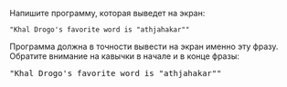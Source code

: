 
Напишите программу, которая выведет на экран:

```
"Khal Drogo's favorite word is "athjahakar""
```

Программа должна в точности вывести на экран именно эту фразу. Обратите внимание на кавычки в начале и в конце фразы:

<pre class='hexlet-basics-output'>
"Khal Drogo's favorite word is "athjahakar""
</pre>
